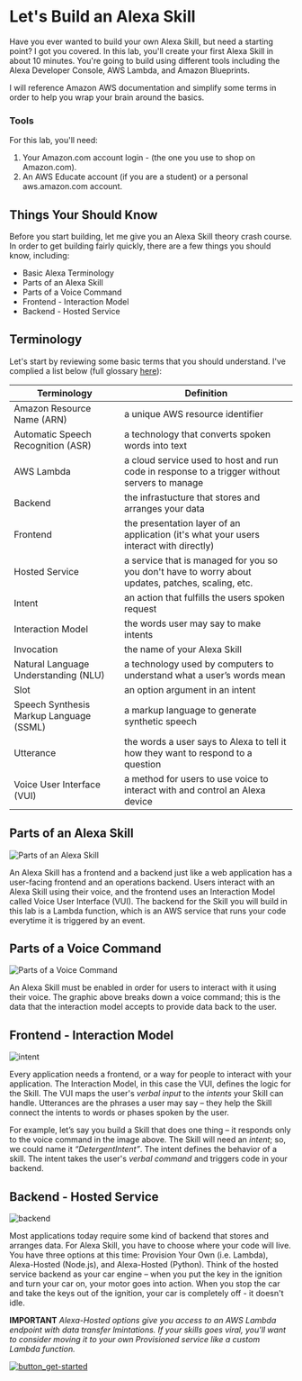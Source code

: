 # Let's Build an Alexa Skill

Have you ever wanted to build your own Alexa Skill, but need a starting point? I got you covered. In this lab, you'll create your first Alexa Skill in about 10 minutes. You're going to build using different tools including the Alexa Developer Console, AWS Lambda, and Amazon Blueprints. 

I will reference Amazon AWS documentation and simplify some terms in order to help you wrap your brain around the basics. 

### Tools

For this lab, you'll need:
1. Your Amazon.com account login - (the one you use to shop on Amazon.com).
2. An AWS Educate account (if you are a student) or a personal aws.amazon.com account.

## Things Your Should Know 
Before you start building, let me give you an Alexa Skill theory crash course. In order to get building fairly quickly, there are a few things you should know, including:

- Basic Alexa Terminology
- Parts of an Alexa Skill
- Parts of a Voice Command
- Frontend - Interaction Model
- Backend - Hosted Service

## Terminology 
Let's start by reviewing some basic terms that you should understand. I've complied a list below (full glossary [here](https://developer.amazon.com/en-US/docs/alexa/ask-overviews/alexa-skills-kit-glossary.html)):

Terminology | Definition
------------|-------------
Amazon Resource Name (ARN) | a unique AWS resource identifier
Automatic Speech Recognition (ASR) | a technology that converts spoken words into text
AWS Lambda | a cloud service used to host and run code in response to a trigger without servers to manage
Backend | the infrastucture that stores and arranges your data
Frontend | the presentation layer of an application (it's what your users interact with directly)
Hosted Service | a service that is managed for you so you don't have to worry about updates, patches, scaling, etc.
Intent	| an action that fulfills the users spoken request
Interaction Model |	the words user may say to make intents
Invocation | the name of your Alexa Skill
Natural Language Understanding (NLU) | a technology used by computers to understand what a user’s words mean
Slot | an option argument in an intent
Speech Synthesis Markup Language (SSML)	| a markup language to generate synthetic speech
Utterance	| the words a user says to Alexa to tell it how they want to respond to a question
Voice User Interface (VUI)	| a method for users to use voice to interact with and control an Alexa device


## Parts of an Alexa Skill 

![Parts of an Alexa Skill](https://user-images.githubusercontent.com/28787937/72653217-bbd0cb80-393e-11ea-956b-3ce0d55b9061.png)

An Alexa Skill has a frontend and a backend just like a web application has a user-facing frontend and an operations backend.  Users interact with an Alexa Skill using their voice, and the frontend uses an Interaction Model called Voice User Interface (VUI). The backend for the Skill you will build in this lab is a Lambda function, which is an AWS service that runs your code everytime it is triggered by an event.


## Parts of a Voice Command 
![Parts of a Voice Command](https://user-images.githubusercontent.com/28787937/72653601-8a58ff80-3940-11ea-835b-55dbd467711e.png)

An Alexa Skill must be enabled in order for users to interact with it using their voice. The graphic above breaks down a voice command; this is the data that the interaction model accepts to provide data back to the user.


## Frontend - Interaction Model 
![intent](https://user-images.githubusercontent.com/28787937/72655149-ef642380-3947-11ea-8494-63a3de790a83.png)

Every application needs a frontend, or a way for people to interact with your application. The Interaction Model, in this case the VUI, defines the logic for the Skill. The VUI maps the user's _verbal input_ to the _intents_ your Skill can handle. Utterances are the phrases a user may say – they help the Skill connect the intents to words or phases spoken by the user. 

For example, let’s say you build a Skill that does one thing – it responds only to the voice command in the image above. The Skill will need an _intent_; so, we could name it _“DetergentIntent”_. The intent defines the behavior of a skill. The intent takes the user's _verbal command_ and triggers code in your backend. 


## Backend - Hosted Service 
![backend](https://user-images.githubusercontent.com/28787937/72653645-baa09e00-3940-11ea-8e6d-8d10320c84a6.png)

Most applications today require some kind of backend that stores and arranges data. For Alexa Skill, you have to choose where your code will live. You have three options at this time: Provision Your Own (i.e. Lambda), Alexa-Hosted (Node.js), and Alexa-Hosted (Python). Think of the hosted service backend as your car engine – when you put the key in the ignition and turn your car on, your motor goes into action. When you stop the car and take the keys out of the ignition, your car is completely off - it doesn't idle.  

**IMPORTANT** 
_Alexa-Hosted options give you access to an AWS Lambda endpoint with data transfer lmintations. If your skills goes viral, you'll want to consider moving it to your own Provisioned service like a custom Lambda function._




[![button_get-started](https://user-images.githubusercontent.com/28787937/72658663-d324ae80-3968-11ea-8b1c-2d66a0f4f38b.png)](https://github.com/myramade/hbcu_alexa/blob/master/build.md)





